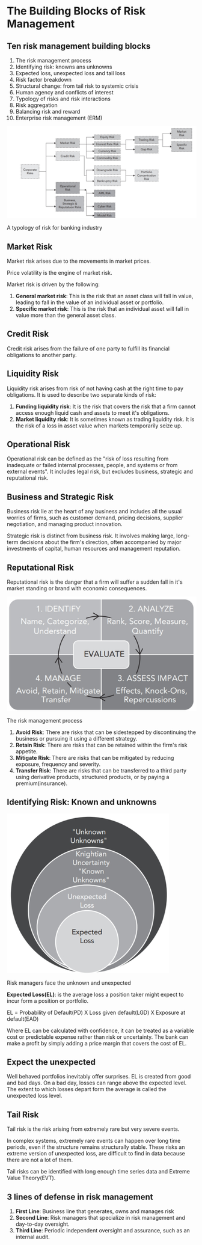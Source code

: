 # The Building Blocks of Risk Management

## Ten risk management building blocks

1. The risk management process
2. Identifying risk: knowns ans unknowns
3. Expected loss, unexpected loss and tail loss
4. Risk factor breakdown
5. Structural change: from tail risk to systemic crisis
6. Human agency and conflicts of interest
7. Typology of risks and risk interactions
8. Risk aggregation
9. Balancing risk and reward
10. Enterprise risk management (ERM)

![A typology of risk for banking industry](images/figure-1.png)

A typology of risk for banking industry

## Market Risk

Market risk arises due to the movements in market prices.

Price volatility is the engine of market risk.

Market risk is driven by the following:

1. **General market risk**: This is the risk that an asset class will fall in value, leading to fall in the value of an individual asset or portfolio.
2. **Specific market risk**: This is the risk that an individual asset will fall in value more than the general asset class.

## Credit Risk

Credit risk arises from the failure of one party to fulfill its financial obligations to another party.

## Liquidity Risk

Liquidity risk arises from risk of not having cash at the right time to pay obligations. It is used to describe two separate kinds of risk:

1. **Funding liquidity risk**: It is the risk that covers the risk that a firm cannot access enough liquid cash and assets to meet it's obligations.
2. **Market liquidity risk**: It is sometimes known as trading liquidity risk. It is the risk of a loss in asset value when markets temporarily seize up.

## Operational Risk

Operational risk can be defined as the "risk of loss resulting from inadequate or failed internal processes, people, and systems or from external events". It includes legal risk, but excludes business, strategic and reputational risk.

## Business and Strategic Risk

Business risk lie at the heart of any business and includes all the usual worries of firms, such as customer demand, pricing decisions, supplier negotiation, and managing product innovation.

Strategic risk is distinct from business risk. It involves making large, long-term decisions about the firm's direction, often accompanied by major investments of capital, human resources and management reputation.

## Reputational Risk

Reputational risk is the danger that a firm will suffer a sudden fall in it's market standing or brand with economic consequences.

![The risk management process](images/figure-2.png)

The risk management process

1. **Avoid Risk**: There are risks that can be sidestepped by discontinuing the business or pursuing it using a different strategy.
2. **Retain Risk**: There are risks that can be retained within the firm's risk appetite.
3. **Mitigate Risk**: There are risks that can be mitigated by reducing exposure, frequency and severity.
4. **Transfer Risk**: There are risks that can be transferred to a third party using derivative products, structured products, or by paying a premium(insurance).

## Identifying Risk: Known and unknowns

![Risk managers face the unknown and unexpected](images/figure-3.png)

Risk managers face the unknown and unexpected

**Expected Loss(EL)**: is the average loss a position taker might expect to incur form a position or portfolio.

EL = Probability of Default(PD) X Loss given default(LGD) X Exposure at default(EAD)

Where EL can be calculated with confidence, it can be treated as a variable cost or predictable expense rather than risk or uncertainty. The bank can make a profit by simply adding a price margin that covers the cost of EL.

## Expect the unexpected

Well behaved portfolios inevitably offer surprises. EL is created from good and bad days. On a bad day, losses can range above the expected level. The extent to which losses depart form the average is called the unexpected loss level.

## Tail Risk

Tail risk is the risk arising from extremely rare but very severe events.

In complex systems, extremely rare events can happen over long time periods, even if the structure remains structurally stable. These risks an extreme version of unexpected loss, are difficult to find in data because there are not a lot of them.

Tail risks can be identified with long enough time series data and Extreme Value Theory(EVT).

## 3 lines of defense in risk management

1. **First Line**: Business line that generates, owns and manages risk
2. **Second Line**: Risk managers that specialize in risk management and day-to-day oversight.
3. **Third Line**: Periodic independent oversight and assurance, such as an internal audit.
